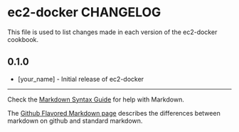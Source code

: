 # ec2-docker CHANGELOG

This file is used to list changes made in each version of the ec2-docker cookbook.

## 0.1.0
- [your_name] - Initial release of ec2-docker

- - -
Check the [Markdown Syntax Guide](http://daringfireball.net/projects/markdown/syntax) for help with Markdown.

The [Github Flavored Markdown page](http://github.github.com/github-flavored-markdown/) describes the differences between markdown on github and standard markdown.
